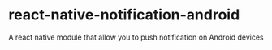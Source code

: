 # react-native-notification-android
A react native module that allow you to push notification on Android devices
